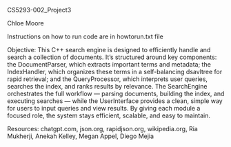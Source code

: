 CS5293-002_Project3

Chloe Moore

Instructions on how to run code are in howtorun.txt file

Objective:
This C++ search engine is designed to efficiently handle and search a collection of documents.
It’s structured around key components: the DocumentParser, which extracts important terms and metadata; the IndexHandler, which organizes these terms in a self-balancing dsavltree for rapid retrieval; and the QueryProcessor, which interprets user queries, searches the index, and ranks results by relevance.
The SearchEngine orchestrates the full workflow — parsing documents, building the index, and executing searches — while the UserInterface provides a clean, simple way for users to input queries and view results.
By giving each module a focused role, the system stays efficient, scalable, and easy to maintain.

Resources: chatgpt.com, json.org, rapidjson.org, wikipedia.org, Ria Mukherji, Anekah Kelley, Megan Appel, Diego Mejia
